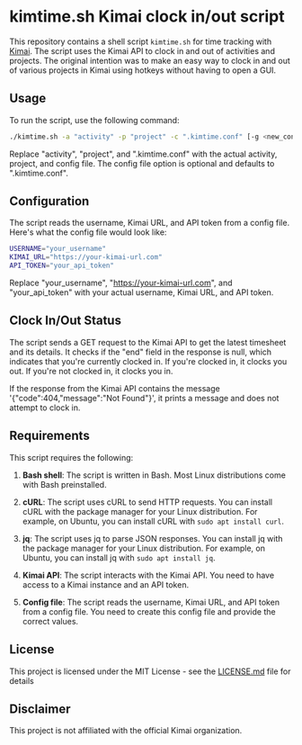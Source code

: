 # kimtime.sh Kimai clock in/out script

This repository contains a shell script `kimtime.sh` for time tracking with [Kimai](https://github.com/kevinpapst/kimai). The script uses the Kimai API to clock in and out of activities and projects. The original intention was to make an easy way to clock in and out of various projects in Kimai using hotkeys without having to open a GUI. 

## Usage

To run the script, use the following command:

```bash
./kimtime.sh -a "activity" -p "project" -c ".kimtime.conf" [-g <new_config_name>]
```

Replace "activity", "project", and ".kimtime.conf" with the actual activity, project, and config file. The config file option is optional and defaults to ".kimtime.conf".

## Configuration

The script reads the username, Kimai URL, and API token from a config file. Here's what the config file would look like:

```bash
USERNAME="your_username"
KIMAI_URL="https://your-kimai-url.com"
API_TOKEN="your_api_token"
```

Replace "your_username", "https://your-kimai-url.com", and "your_api_token" with your actual username, Kimai URL, and API token.

## Clock In/Out Status

The script sends a GET request to the Kimai API to get the latest timesheet and its details. It checks if the "end" field in the response is null, which indicates that you're currently clocked in. If you're clocked in, it clocks you out. If you're not clocked in, it clocks you in.

If the response from the Kimai API contains the message '{"code":404,"message":"Not Found"}', it prints a message and does not attempt to clock in.

## Requirements

This script requires the following:

1. **Bash shell**: The script is written in Bash. Most Linux distributions come with Bash preinstalled.

2. **cURL**: The script uses cURL to send HTTP requests. You can install cURL with the package manager for your Linux distribution. For example, on Ubuntu, you can install cURL with `sudo apt install curl`.

3. **jq**: The script uses jq to parse JSON responses. You can install jq with the package manager for your Linux distribution. For example, on Ubuntu, you can install jq with `sudo apt install jq`.

4. **Kimai API**: The script interacts with the Kimai API. You need to have access to a Kimai instance and an API token.

5. **Config file**: The script reads the username, Kimai URL, and API token from a config file. You need to create this config file and provide the correct values.

## License

This project is licensed under the MIT License - see the [LICENSE.md](LICENSE.md) file for details

## Disclaimer

This project is not affiliated with the official Kimai organization.
